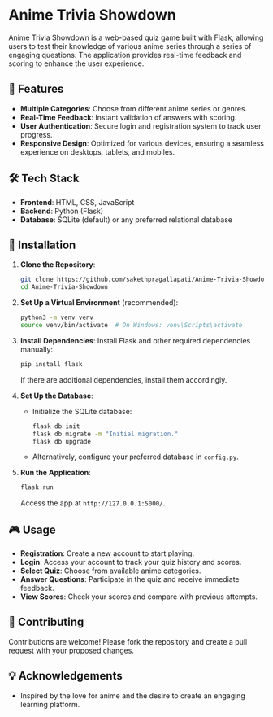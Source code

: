 # Anime Trivia Showdown

Anime Trivia Showdown is a web-based quiz game built with Flask, allowing users to test their knowledge of various anime series through a series of engaging questions. The application provides real-time feedback and scoring to enhance the user experience.

## 🚀 Features
- **Multiple Categories**: Choose from different anime series or genres.
- **Real-Time Feedback**: Instant validation of answers with scoring.
- **User Authentication**: Secure login and registration system to track user progress.
- **Responsive Design**: Optimized for various devices, ensuring a seamless experience on desktops, tablets, and mobiles.

## 🛠️ Tech Stack
- **Frontend**: HTML, CSS, JavaScript
- **Backend**: Python (Flask)
- **Database**: SQLite (default) or any preferred relational database

## 📂 Installation

1. **Clone the Repository**:
   ```bash
   git clone https://github.com/sakethpragallapati/Anime-Trivia-Showdown.git
   cd Anime-Trivia-Showdown
   ```

2. **Set Up a Virtual Environment** (recommended):
   ```bash
   python3 -m venv venv
   source venv/bin/activate  # On Windows: venv\Scripts\activate
   ```

3. **Install Dependencies**:
   Install Flask and other required dependencies manually:
   ```bash
   pip install flask
   ```
   If there are additional dependencies, install them accordingly.

4. **Set Up the Database**:
   - Initialize the SQLite database:
     ```bash
     flask db init
     flask db migrate -m "Initial migration."
     flask db upgrade
     ```
   - Alternatively, configure your preferred database in `config.py`.

5. **Run the Application**:
   ```bash
   flask run
   ```
   Access the app at `http://127.0.0.1:5000/`.

## 🎮 Usage
- **Registration**: Create a new account to start playing.
- **Login**: Access your account to track your quiz history and scores.
- **Select Quiz**: Choose from available anime categories.
- **Answer Questions**: Participate in the quiz and receive immediate feedback.
- **View Scores**: Check your scores and compare with previous attempts.

## 🤝 Contributing
Contributions are welcome! Please fork the repository and create a pull request with your proposed changes.

## 💡 Acknowledgements
- Inspired by the love for anime and the desire to create an engaging learning platform.
